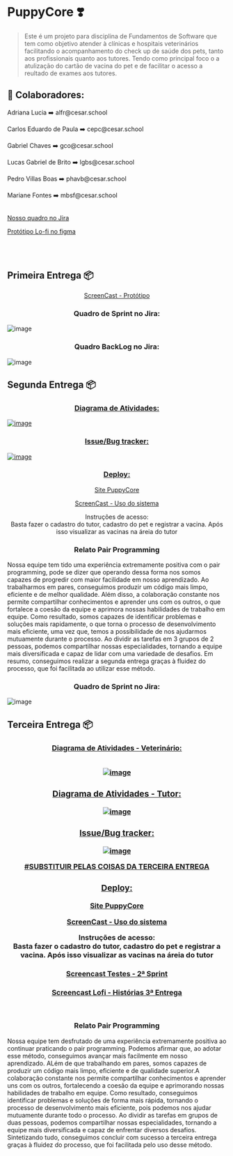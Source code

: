 # PuppyCore ❣️

> Este é um projeto para disciplina de Fundamentos de Software que tem como objetivo atender à clínicas e hospitais veterinários facilitando o acompanhamento do check up de saúde dos pets, tanto aos profissionais quanto aos tutores. Tendo como principal foco o a atulização do cartão de vacina do pet e de facilitar o acesso a reultado de exames aos tutores.


## 🤝 Colaboradores:

</p>Adriana Lucia ➡️ alfr@cesar.school<p>
</p>Carlos Eduardo de Paula ➡️ cepc@cesar.school<p>
</p>Gabriel Chaves ➡️ gco@cesar.school<p>
</p>Lucas Gabriel de Brito ➡️ lgbs@cesar.school<p>
</p>Pedro Villas Boas ➡️ phavb@cesar.school<p>
</p>Mariane Fontes ➡️ mbsf@cesar.school<p>

##
<p><a href="https://criando.atlassian.net/jira/projects">Nosso quadro no Jira</a></p>
<p><a href="https://www.figma.com/proto/yhHxb06MAyxgnLezRENs22/Prototipo-LO-Fi?node-id=5-276&scaling=scale-down&page-id=5%3A275&starting-point-node-id=5%3A276">Protótipo Lo-fi no figma</a></p><br><br>

## Primeira Entrega 📦

<p align="center" ><a href="https://drive.google.com/file/d/1CvuR4QCUmiyf9B1eh9v1H3iH3YZBhISB/view?usp=share_link">ScreenCast - Protótipo</a></p>

<h3 align="center">Quadro de Sprint no Jira:</h3>

![image](https://user-images.githubusercontent.com/114539692/227807489-fc6fe755-38c3-45fa-aa9f-2c83797e59c6.png)

<h3 align="center">Quadro BackLog no Jira:</h3>

![image](https://user-images.githubusercontent.com/114539692/227807517-18db7a57-2d48-47cf-92f7-fcbae41e71fd.png)
 
## Segunda Entrega 📦

<h3 align="center"><a href="https://drive.google.com/open?id=1mVYlSODSaHsIhDBvQLKx2nHhTPpPayq7&usp=drive_copy">Diagrama de Atividades:</h3></p>

![image](https://user-images.githubusercontent.com/114539692/232468002-5abebf33-c884-486e-a9b6-c96f87084b64.png)

<h3 align="center">Issue/Bug tracker:</h3>

![image](https://user-images.githubusercontent.com/114539692/232482900-a849ed46-4e34-4abd-a05a-a10c1d3d44aa.png)

<h3 align="center">Deploy:</h3>
<p align="center"><a href="http://puppycore.sa-east-1.elasticbeanstalk.com">Site PuppyCore</a></p>
<p align="center"><a href="https://drive.google.com/file/d/10ySUwWDtmXgav7QF9oweqH3wc2ApBuKB/view?usp=sharing">ScreenCast - Uso do sistema</a></p>
<p align="center">Instruções de acesso:<br>Basta fazer o cadastro do tutor, cadastro do pet e registrar a vacina. Após isso visualizar as vacinas na áreia do tutor</p>

<h3 align="center">Relato Pair Programming</h3>
<p>Nossa equipe tem tido uma experiência extremamente positiva com o pair programming, pode se dizer que operando dessa forma nos somos capazes de progredir com maior facilidade em nosso aprendizado. Ao trabalharmos em pares, conseguimos produzir um código mais limpo, eficiente e de melhor qualidade. Além disso, a colaboração constante nos permite compartilhar conhecimentos e aprender uns com os outros, o que fortalece a coesão da equipe e aprimora nossas habilidades de trabalho em equipe. Como resultado, somos capazes de identificar problemas e soluções mais rapidamente, o que torna o processo de desenvolvimento mais eficiente, uma vez que, temos a possibilidade de nos ajudarmos mutuamente durante o processo. Ao dividir as tarefas em 3 grupos de 2 pessoas, podemos compartilhar nossas especialidades, tornando a equipe mais diversificada e capaz de lidar com uma variedade de desafios. Em resumo, conseguimos realizar a segunda entrega graças à fluidez do processo, que foi facilitada ao utilizar esse método.</p>

<h3 align="center">Quadro de Sprint no Jira:</h3>

![image](https://user-images.githubusercontent.com/114539692/232493489-f04c1b32-fa10-4620-bab5-72ea1db91a2a.png)

## Terceira Entrega 📦

<h3 align="center"><a href="https://drive.google.com/file/d/1E0GVdHfnSAEzJH1zTx0cowaHT0GJ1oMF/view?usp=sharing">Diagrama de Atividades - Veterinário:</h3</p><br><br>

 ![image](https://github.com/LucasGdBS/PuppyCore/assets/61997529/14ac61a3-9a81-486d-8dd8-5b2f9a8f8066)

<h3 align="center"><a href="https://drive.google.com/file/d/1HJ5l6SJi4XA0LRCKWKdhJFsZSbv6Gip8/view?usp=sharing">Diagrama de Atividades - Tutor:</h3></p>

 ![image](https://github.com/LucasGdBS/PuppyCore/assets/61997529/1f0a8612-9533-49c2-8e45-3f034049e152)
 
 <h3 align="center">Issue/Bug tracker:</h3>

 ![image](https://github.com/LucasGdBS/PuppyCore/assets/61997529/b7267312-1431-44a7-b229-1f51946f3573)

 #SUBSTITUIR PELAS COISAS DA TERCEIRA ENTREGA
<h3 align="center">Deploy:</h3>
<p align="center"><a href="http://puppycore.sa-east-1.elasticbeanstalk.com">Site PuppyCore</a></p>
<p align="center"><a href="https://drive.google.com/file/d/10ySUwWDtmXgav7QF9oweqH3wc2ApBuKB/view?usp=sharing">ScreenCast - Uso do sistema</a></p>
<p align="center">Instruções de acesso:<br>Basta fazer o cadastro do tutor, cadastro do pet e registrar a vacina. Após isso visualizar as vacinas na áreia do tutor</p>
 
 <h3 align="center"><a href ="https://drive.google.com/file/d/1ok0R7KEWV5_CvnZrUqL-qyEKXQbZR7NY/view?usp=sharing">Screencast Testes - 2ª Sprint</a></h3>
 
 <h3 align="center"><a href ="https://drive.google.com/file/d/1F4ObIyyVYa3jv1KxS1rBy4sr6OsXZyj7/view?usp=sharing">Screencast Lofi - Histórias 3ª Entrega</a></h3>
 <br>
 
 <h3 align="center">Relato Pair Programming</h3>
 <p>Nossa equipe tem desfrutado de uma experiência extremamente positiva ao continuar praticando o pair programming. Podemos afirmar que, ao adotar esse método, conseguimos avançar mais facilmente em nosso aprendizado. ALém de que trabalhando em pares, somos capazes de produzir um código mais limpo, eficiente e de qualidade superior.A colaboração constante nos permite compartilhar conhecimentos e aprender uns com os outros, fortalecendo a coesão da equipe e aprimorando nossas habilidades de trabalho em equipe. Como resultado, conseguimos identificar problemas e soluções de forma mais rápida, tornando o processo de desenvolvimento mais eficiente, pois podemos nos ajudar mutuamente durante todo o processo. Ao dividir as tarefas em grupos de duas pessoas, podemos compartilhar nossas especialidades, tornando a equipe mais diversificada e capaz de enfrentar diversos desafios. Sintetizando tudo, conseguimos concluir com sucesso a terceira entrega graças à fluidez do processo, que foi facilitada pelo uso desse método.</p>

